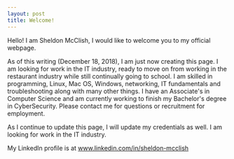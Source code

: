 ```yaml
---
layout: post
title: Welcome!
---
```

Hello! I am Sheldon McClish, I would like to welcome you to my official webpage.

As of this writing (December 18, 2018), I am just now creating this page. I am looking for work in the IT industry, ready to move on from working in the restaurant industry while still continually going to school. I am skilled in programming, Linux, Mac OS, Windows, networking, IT fundamentals and troubleshooting along with many other things. I have an Associate's in Computer Science and am currently working to finish my Bachelor's degree in CyberSecurity. Please contact me for questions or recruitment for employment.

As I continue to update this page, I will update my credentials as well. I am looking for work in the IT industry.

My LinkedIn profile is at www.linkedin.com/in/sheldon-mcclish

<!-- #Next you can update your site name, avatar and other options using the _config.yml file in the root of your repository (shown #below).

<!--#![_config.yml]({{ site.baseurl }}/images/config.png)

<!--#The easiest way to make your first post is to edit this one. Go into /_posts/ and update the Hello World markdown file. For more #instructions head over to the [Jekyll Now repository](https://github.com/barryclark/jekyll-now) on GitHub.-->
